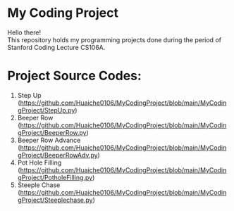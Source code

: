 # My Coding Project
Hello there!\
This repository holds my programming projects done during the period of Stanford Coding Lecture CS106A.

# Project Source Codes:
1. Step Up\
   (https://github.com/Huaiche0106/MyCodingProject/blob/main/MyCodingProject/StepUp.py)
2. Beeper Row\
   (https://github.com/Huaiche0106/MyCodingProject/blob/main/MyCodingProject/BeeperRow.py)
3. Beeper Row Advance\
   (https://github.com/Huaiche0106/MyCodingProject/blob/main/MyCodingProject/BeeperRowAdv.py)
4. Pot Hole Filling\
   (https://github.com/Huaiche0106/MyCodingProject/blob/main/MyCodingProject/PotholeFilling.py)
5. Steeple Chase\
   (https://github.com/Huaiche0106/MyCodingProject/blob/main/MyCodingProject/Steeplechase.py)
